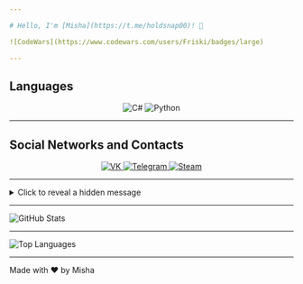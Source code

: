 ```yaml
---

# Hello, I'm [Misha](https://t.me/holdsnap00)! 👋

![CodeWars](https://www.codewars.com/users/Friski/badges/large)

---
```


## Languages

<p align="center">
  <img src="https://img.shields.io/badge/-C%23-239120?style=for-the-badge&logo=c-sharp&logoColor=white" alt="C#" />
  <img src="https://img.shields.io/badge/-Python-3776AB?style=for-the-badge&logo=python&logoColor=white" alt="Python" />
</p>

---

## Social Networks and Contacts

<p align="center">
  <a href="https://vk.com/sharkdas">
    <img src="https://img.shields.io/badge/-VK-blue?style=for-the-badge&logo=vk&logoColor=white" alt="VK" />
  </a>
  <a href="https://t.me/holdsnap00">
    <img src="https://img.shields.io/badge/-Telegram-blue?style=for-the-badge&logo=telegram&logoColor=white" alt="Telegram" />
  </a>
  <a href="https://steamcommunity.com/profiles/76561198322624145/">
    <img src="https://img.shields.io/badge/-Steam-blue?style=for-the-badge&logo=steam&logoColor=white" alt="Steam" />
  </a>
</p>

---

<details>
  <summary>Click to reveal a hidden message</summary>
  <p align="center">
    Жаль, нет с собой рундука. Ну да, сундук для рун – рундук
    <br />
    <img src="https://img.icons8.com/?size=512&id=Rqk11fzH1NQq&format=png" alt="Dota 2" width="150" />
  </p>
</details>

---

![GitHub Stats](https://github-readme-stats.vercel.app/api?username=DrinkVodkaPlayDotka&show_icons=true)

---

![Top Languages](https://github-readme-stats.vercel.app/api/top-langs/?username=DrinkVodkaPlayDotka&layout=compact)

---

Made with ❤️ by Misha
